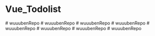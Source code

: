 # Vue_Todolist
#   w u u u b e n R e p o  
 #   w u u u b e n R e p o  
 #   w u u u b e n R e p o  
 #   w u u u b e n R e p o  
 #   w u u u b e n R e p o  
 #   w u u u b e n R e p o  
 #   w u u u b e n R e p o  
 #   w u u u b e n R e p o  
 